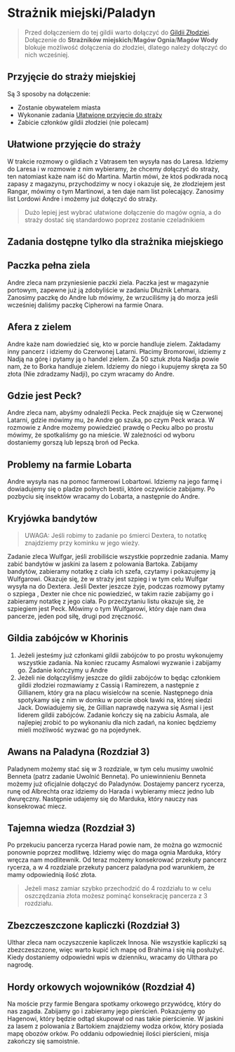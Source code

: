 # Strażnik miejski/Paladyn

> Przed dołączeniem do tej gildii warto dołączyć do [Gildii Złodziei](Sekcje/Gildie_Poboczne/Gildia_Zlodziei.md).  
> Dołączenie do **Strażników miejskich**/**Magów Ognia**/**Magów Wody** blokuje możliwość dołączenia do złodziei, dlatego należy dołączyć do nich wcześniej.

## Przyjęcie do straży miejskiej

Są 3 sposoby na dołączenie:  
- Zostanie obywatelem miasta
- Wykonanie zadania [Ułatwione przyjęcie do straży](#ułatwione-przyjęcie-do-straży)
- Zabicie członków gildii złodziei (nie polecam)

## Ułatwione przyjęcie do straży

W trakcie rozmowy o gildiach z Vatrasem ten wysyła nas do Laresa. Idziemy do Laresa i w rozmowie z nim wybieramy, że chcemy dołączyć do straży, ten natomiast każe nam iść do Martina. Martin mówi, że ktoś podkrada nocą zapasy z magazynu, przychodzimy w nocy i okazuje się, że złodziejem jest Rangar, mówimy o tym Martinowi, a ten daje nam list polecający. Zanosimy list Lordowi Andre i możemy już dołączyć do straży.
> Dużo lepiej jest wybrać ułatwione dołączenie do magów ognia, a do straży dostać się standardowo poprzez zostanie czeladnikiem

## Zadania dostępne tylko dla strażnika miejskiego

## Paczka pełna ziela

Andre zleca nam przyniesienie paczki ziela. Paczka jest w magazynie portowym, zapewne już ją zdobyliście w zadaniu Dłużnik Lehmara. Zanosimy paczkę do Andre lub mówimy, że wrzuciliśmy ją do morza jeśli wcześniej daliśmy paczkę Cipherowi na farmie Onara.

## Afera z zielem

Andre każe nam dowiedzieć się, kto w porcie handluje zielem. Zakładamy inny pancerz i idziemy do Czerwonej Latarni. Płacimy Bromorowi, idziemy z Nadją na górę i pytamy ją o handel zielem. Za 50 sztuk złota Nadja powie nam, że to Borka handluje zielem. Idziemy do niego i kupujemy skręta za 50 złota (Nie zdradzamy Nadji), po czym wracamy do Andre.

## Gdzie jest Peck?

Andre zleca nam, abyśmy odnaleźli Pecka. Peck znajduje się w Czerwonej Latarni, gdzie mówimy mu, że Andre go szuka, po czym Peck wraca. W rozmowie z Andre możemy powiedzieć prawdę o Pecku albo po prostu mówimy, że spotkaliśmy go na mieście. W zależności od wyboru dostaniemy gorszą lub lepszą broń od Pecka.

## Problemy na farmie Lobarta

Andre wysyła nas na pomoc farmerowi Lobartowi. Idziemy na jego farmę i dowiadujemy się o pladze polnych bestii, które oczywiście zabijamy. Po pozbyciu się insektów wracamy do Lobarta, a następnie do Andre.

## Kryjówka bandytów

> UWAGA: Jeśli robimy to zadanie po śmierci Dextera, to notatkę znajdziemy przy kominku w jego wieży.

Zadanie zleca Wulfgar, jeśli zrobiliście wszystkie poprzednie zadania. Mamy zabić bandytów w jaskini za lasem z polowania Bartoka. Zabijamy bandytów, zabieramy notatkę z ciała ich szefa, czytamy i pokazujemy ją Wulfgarowi. Okazuje się, że w straży jest szpieg i w tym celu Wulfgar wysyła na do Dextera. Jeśli Dexter jeszcze żyje, podczas rozmowy pytamy o szpiega , Dexter nie chce nic powiedzieć, w takim razie zabijamy go i zabieramy notatkę z jego ciała. Po przeczytaniu listu okazuje się, że szpiegiem jest Peck. Mówimy o tym Wulfgarowi, który daje nam dwa pancerze, jeden pod siłę, drugi pod zręczność.

## Gildia zabójców w Khorinis

1. Jeżeli jesteśmy już członkami gildii zabójców to po prostu wykonujemy wszystkie zadania. Na koniec rzucamy Asmalowi wyzwanie i zabijamy go. Zadanie kończymy u Andre
2. Jeżeli nie dołączyliśmy jeszcze do gildii zabójców to będąc członkiem gildii złodziei rozmawiamy z Cassią i Ramirezem, a następnie z Gillianem, który gra na placu wisielców na scenie. Następnego dnia spotykamy się z nim w domku w porcie obok ławki na, której siedzi Jack. Dowiadujemy się, że Gillian naprawdę nazywa się Asmal i jest liderem gildii zabójców. Zadanie kończy się na zabiciu Asmala, ale najlepiej zrobić to po wykonaniu dla nich zadań, na koniec będziemy mieli możliwość wyzwać go na pojedynek.

## Awans na Paladyna (Rozdział 3)

Paladynem możemy stać się w 3 rozdziale, w tym celu musimy uwolnić Benneta (patrz zadanie Uwolnić Benneta). Po uniewinnieniu Benneta możemy już oficjalnie dołączyć do Paladynów. Dostajemy pancerz rycerza, runę od Albrechta oraz idziemy do Harada i wybieramy miecz jedno lub dwuręczny. Następnie udajemy się do Marduka, który nauczy nas konsekrować miecz.

## Tajemna wiedza (Rozdział 3)

Po przekuciu pancerza rycerza Harad powie nam, że można go wzmocnić ponownie poprzez modlitwę. Idziemy więc do maga ognia Marduka, który wręcza nam modlitewnik. Od teraz możemy konsekrować przekuty pancerz rycerza, a w 4 rozdziale przekuty pancerz paladyna pod warunkiem, że mamy odpowiednią ilość złota.
> Jeżeli masz zamiar szybko przechodzić do 4 rozdziału to w celu oszczędzania złota możesz pominąć konsekrację pancerza z 3 rozdziału.

## Zbezczeszczone kapliczki (Rozdział 3)

Ulthar zleca nam oczyszczenie kapliczek Innosa. Nie wszystkie kapliczki są zbezczeszczone, więc warto kupić ich mapę od Brahima i się nią posłużyć. Kiedy dostaniemy odpowiedni wpis w dzienniku, wracamy do Ulthara po nagrodę.

## Hordy orkowych wojowników (Rozdział 4)

Na moście przy farmie Bengara spotkamy orkowego przywódcę, który do nas zagada. Zabijamy go i zabieramy jego pierścień. Pokazujemy go Hagenowi, który będzie odtąd skupował od nas takie pierścienie. W jaskini za lasem z polowania z Bartokiem znajdziemy wodza orków, który posiada mapę obozów orków. Po oddaniu odpowiedniej ilości pierścieni, misja zakończy się samoistnie.
